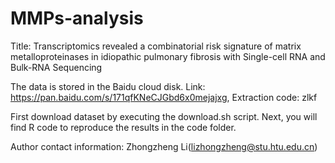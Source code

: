 # MMPs-analysis

Title: Transcriptomics revealed a combinatorial risk signature of matrix metalloproteinases in idiopathic pulmonary fibrosis with Single-cell RNA and Bulk-RNA Sequencing

The data is stored in the Baidu cloud disk.
Link: https://pan.baidu.com/s/171qfKNeCJGbd6x0mejajxg, Extraction code: zlkf

First download dataset by executing the download.sh script. Next, you will find R code to reproduce the results in the code folder.

Author contact information: Zhongzheng Li(lizhongzheng@stu.htu.edu.cn)
